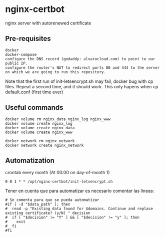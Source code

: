 # nginx-certbot
nginx server with autorenewed certificate


## Pre-requisites
```
docker
docker-compose
configure the DNS record (godaddy: alvarocloud.com) to point to our public IP.
configure the router's NAT to redirect ports 80 and 443 to the server on which we are going to run this repository.
```

Note that the first run of init-letsencrypt.sh may fail, docker bug with cp files. Repeat a second time, and it should work. This only hapens when cp default.conf (first time ever)

## Useful commands
```
docker volume rm nginx_data nginx_log nginx_www
docker volume create nginx_log
docker volume create nginx_data
docker volume create nginx_www

docker network rm nginx_network
docker network create nginx_network
```

## Automatization
crontab every month (At 00:00 on day-of-month 1)
```
0 0 1 * * /opt/nginx-certbot/init-letsencrypt.sh
```

Tener en cuenta que para automatizar es necesario comentar las lineas:
```
# Se comenta para que se pueda automatizar
#if [ -d "$data_path" ]; then
#  read -p "Existing data found for $domains. Continue and replace existing certificate? (y/N) " decision
#  if [ "$decision" != "Y" ] && [ "$decision" != "y" ]; then
#    exit
#  fi
#fi
```

